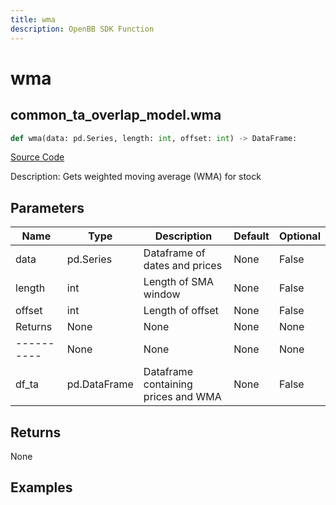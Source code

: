 ```yaml
---
title: wma
description: OpenBB SDK Function
---
```


# wma

## common_ta_overlap_model.wma

```python title='openbb_terminal/common/technical_analysis/overlap_model.py'
def wma(data: pd.Series, length: int, offset: int) -> DataFrame:
```
[Source Code](https://github.com/OpenBB-finance/OpenBBTerminal/tree/main/openbb_terminal/common/technical_analysis/overlap_model.py#L67)

Description: Gets weighted moving average (WMA) for stock

## Parameters

| Name | Type | Description | Default | Optional |
| ---- | ---- | ----------- | ------- | -------- |
| data | pd.Series | Dataframe of dates and prices | None | False |
| length | int | Length of SMA window | None | False |
| offset | int | Length of offset | None | False |
| Returns | None | None | None | None |
| ---------- | None | None | None | None |
| df_ta | pd.DataFrame | Dataframe containing prices and WMA | None | False |

## Returns

None

## Examples

